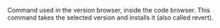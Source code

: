 Command used in the version browser, inside the code browser.
This command takes the selected version and installs it (also called revert).